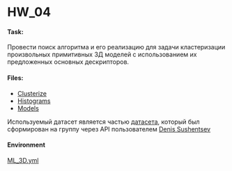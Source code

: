 # HW_04


#### Task:

Провести поиск алгоритма и его реализацию для задачи кластеризации произвольных примитивных 3Д моделей с использованием их предложенных основных дескрипторов.


#### Files:

- [Clusterize](./Clusterize.ipynb)
- [Histograms](./histograms)
- [Models](https://drive.google.com/drive/folders/1XrWkQBYC0Zh1WSNv05nffQZumf0Ol1ip?usp=sharing)

Используемый датасет является частью [датасета](https://drive.google.com/drive/folders/1CjqyVZ6PqPoYqHlTBYgTzQZAodvDYBm5), который был сформирован на группу через API пользователем [Denis Sushentsev](https://github.com/Sushentsev)


#### Environment

[ML_3D.yml](./ML_3D.yml)
